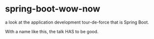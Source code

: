 spring-boot-wow-now
===================

a look at the application development tour-de-force that is Spring Boot.

With a name like this, the talk HAS to be good.
